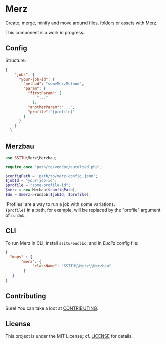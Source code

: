
# Merz

Create, merge, minify and move around files, folders or assets with Merz.

This component is a work in progress.

## Config

Structure:

```JSON
{
    "jobs": {
      "your-job-id": {
        "method": "someMerzMethod",
        "param": {
          "firstParam": [
              "..."
            ],
          "anotherParam":"...",
          "profile":"{profile}"
        }
      }
    }
  }
```

## Merzbau

```PHP
use SSITU\Merz\Merzbau;

require_once 'path/to/vendor/autoload.php';

$configPath = 'path/to/merz-config.json';
$jobId = "your-job-id";
$profile = "some-profile-id";
$merz = new Merbau($configPath);
$do = $merz->runJob($jobId, $profile);
```

'Profiles' are a way to run a job with some variations.  
`{profile}` in a path, for example, will be replaced by the "profile" argument of `runJob`.

## CLI

To run Merz in CLI, install `ssitu/euclid`, and in *Euclid* config file:

```JSON
{ 
  "maps" : {
       "merz": {
            "className": "SSITU\\Merz\\Merzbau"
        }
   }
}
```

## Contributing

Sure! You can take a loot at [CONTRIBUTING](CONTRIBUTING.md).

## License

This project is under the MIT License; cf. [LICENSE](LICENSE) for details.